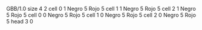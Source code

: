 <gs-board without-header> GBB/1.0
size 4 2
cell 0 1 Negro 5 Rojo 5 
cell 1 1 Negro 5 Rojo 5 
cell 2 1 Negro 5 Rojo 5 
cell 0 0 Negro 5 Rojo 5 
cell 1 0 Negro 5 Rojo 5 
cell 2 0 Negro 5 Rojo 5 
head 3 0 </gs-board>